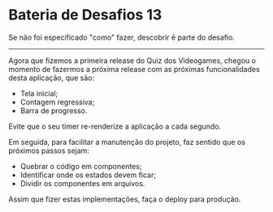 # Bateria de Desafios 13

Se não foi especificado "como" fazer, descobrir é parte do desafio.

---

Agora que fizemos a primeira release do Quiz dos Videogames, chegou o momento de fazermos a próxima release com as próximas funcionalidades desta aplicação, que são:

- Tela inicial;
- Contagem regressiva;
- Barra de progresso.

Evite que o seu timer re-renderize a aplicação a cada segundo.

Em seguida, para facilitar a manutenção do projeto, faz sentido que os próximos passos sejam:

- Quebrar o código em componentes;
- Identificar onde os estados devem ficar;
- Dividir os componentes em arquivos.

Assim que fizer estas implementações, faça o deploy para produção.
